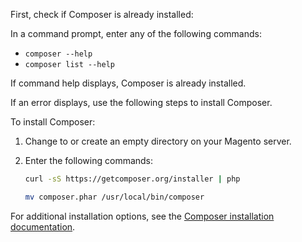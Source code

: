 First, check if Composer is already installed:

In a command prompt, enter any of the following commands:

-  `composer --help`
-  `composer list --help`

If command help displays, Composer is already installed.

If an error displays, use the following steps to install Composer.

To install Composer:

1. Change to or create an empty directory on your Magento server.

2. Enter the following commands:

    ```bash
    curl -sS https://getcomposer.org/installer | php
    ```

    ```bash
    mv composer.phar /usr/local/bin/composer
    ```

For additional installation options, see the [Composer installation documentation](https://getcomposer.org/download/).
